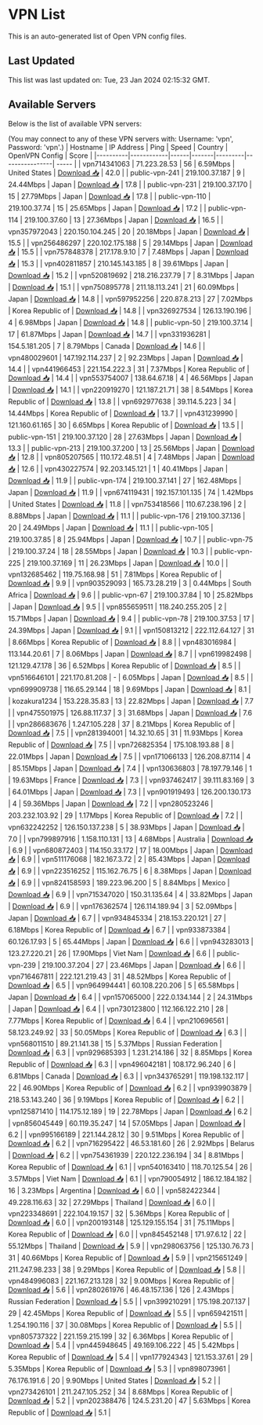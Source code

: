 # VPN List

This is an auto-generated list of Open VPN config files.

## Last Updated

This list was last updated on: Tue, 23 Jan 2024 02:15:32 GMT.

## Available Servers

Below is the list of available VPN servers:

(You may connect to any of these VPN servers with: Username: 'vpn', Password: 'vpn'.)
| Hostname | IP Address | Ping | Speed | Country | OpenVPN Config | Score |
|----------|------------|------|-------|---------|----------------| ----- |
| vpn714341063 | 71.223.28.53 | 56 | 6.59Mbps | United States | [Download 📥](./configs/server_0_US.ovpn) | 42.0 |
| public-vpn-241 | 219.100.37.187 | 9 | 24.44Mbps | Japan | [Download 📥](./configs/server_1_JP.ovpn) | 17.8 |
| public-vpn-231 | 219.100.37.170 | 15 | 27.79Mbps | Japan | [Download 📥](./configs/server_2_JP.ovpn) | 17.8 |
| public-vpn-110 | 219.100.37.74 | 15 | 25.65Mbps | Japan | [Download 📥](./configs/server_3_JP.ovpn) | 17.2 |
| public-vpn-114 | 219.100.37.60 | 13 | 27.36Mbps | Japan | [Download 📥](./configs/server_4_JP.ovpn) | 16.5 |
| vpn357972043 | 220.150.104.245 | 20 | 20.18Mbps | Japan | [Download 📥](./configs/server_5_JP.ovpn) | 15.5 |
| vpn256486297 | 220.102.175.188 | 5 | 29.14Mbps | Japan | [Download 📥](./configs/server_6_JP.ovpn) | 15.5 |
| vpn757848378 | 217.178.9.10 | 7 | 7.48Mbps | Japan | [Download 📥](./configs/server_7_JP.ovpn) | 15.3 |
| vpn402811857 | 210.145.143.185 | 8 | 39.61Mbps | Japan | [Download 📥](./configs/server_8_JP.ovpn) | 15.2 |
| vpn520819692 | 218.216.237.79 | 7 | 8.31Mbps | Japan | [Download 📥](./configs/server_9_JP.ovpn) | 15.1 |
| vpn750895778 | 211.18.113.241 | 21 | 60.09Mbps | Japan | [Download 📥](./configs/server_10_JP.ovpn) | 14.8 |
| vpn597952256 | 220.87.8.213 | 27 | 7.02Mbps | Korea Republic of | [Download 📥](./configs/server_11_KR.ovpn) | 14.8 |
| vpn326927534 | 126.13.190.196 | 4 | 6.98Mbps | Japan | [Download 📥](./configs/server_12_JP.ovpn) | 14.8 |
| public-vpn-50 | 219.100.37.14 | 17 | 61.87Mbps | Japan | [Download 📥](./configs/server_13_JP.ovpn) | 14.7 |
| vpn331936281 | 154.5.181.205 | 7 | 8.79Mbps | Canada | [Download 📥](./configs/server_14_CA.ovpn) | 14.6 |
| vpn480029601 | 147.192.114.237 | 2 | 92.23Mbps | Japan | [Download 📥](./configs/server_15_JP.ovpn) | 14.4 |
| vpn441966453 | 221.154.222.3 | 31 | 7.37Mbps | Korea Republic of | [Download 📥](./configs/server_16_KR.ovpn) | 14.4 |
| vpn553754007 | 138.64.67.18 | 4 | 46.56Mbps | Japan | [Download 📥](./configs/server_17_JP.ovpn) | 14.1 |
| vpn220919270 | 121.187.21.71 | 38 | 8.54Mbps | Korea Republic of | [Download 📥](./configs/server_18_KR.ovpn) | 13.8 |
| vpn692977638 | 39.114.5.223 | 34 | 14.44Mbps | Korea Republic of | [Download 📥](./configs/server_19_KR.ovpn) | 13.7 |
| vpn431239990 | 121.160.61.165 | 30 | 6.65Mbps | Korea Republic of | [Download 📥](./configs/server_20_KR.ovpn) | 13.5 |
| public-vpn-151 | 219.100.37.120 | 28 | 27.63Mbps | Japan | [Download 📥](./configs/server_21_JP.ovpn) | 13.3 |
| public-vpn-213 | 219.100.37.200 | 13 | 25.56Mbps | Japan | [Download 📥](./configs/server_22_JP.ovpn) | 12.8 |
| vpn805207565 | 110.172.48.51 | 4 | 7.48Mbps | Japan | [Download 📥](./configs/server_23_JP.ovpn) | 12.6 |
| vpn430227574 | 92.203.145.121 | 1 | 40.41Mbps | Japan | [Download 📥](./configs/server_24_JP.ovpn) | 11.9 |
| public-vpn-174 | 219.100.37.141 | 27 | 162.48Mbps | Japan | [Download 📥](./configs/server_25_JP.ovpn) | 11.9 |
| vpn674119431 | 192.157.101.135 | 74 | 1.42Mbps | United States | [Download 📥](./configs/server_26_US.ovpn) | 11.8 |
| vpn753418566 | 110.67.238.196 | 2 | 8.88Mbps | Japan | [Download 📥](./configs/server_27_JP.ovpn) | 11.1 |
| public-vpn-176 | 219.100.37.136 | 20 | 24.49Mbps | Japan | [Download 📥](./configs/server_28_JP.ovpn) | 11.1 |
| public-vpn-105 | 219.100.37.85 | 8 | 25.94Mbps | Japan | [Download 📥](./configs/server_29_JP.ovpn) | 10.7 |
| public-vpn-75 | 219.100.37.24 | 18 | 28.55Mbps | Japan | [Download 📥](./configs/server_30_JP.ovpn) | 10.3 |
| public-vpn-225 | 219.100.37.169 | 11 | 26.23Mbps | Japan | [Download 📥](./configs/server_31_JP.ovpn) | 10.0 |
| vpn132685462 | 119.75.168.98 | 51 | 7.81Mbps | Korea Republic of | [Download 📥](./configs/server_32_KR.ovpn) | 9.9 |
| vpn903529093 | 165.73.28.219 | 3 | 0.44Mbps | South Africa | [Download 📥](./configs/server_33_ZA.ovpn) | 9.6 |
| public-vpn-67 | 219.100.37.84 | 10 | 25.82Mbps | Japan | [Download 📥](./configs/server_34_JP.ovpn) | 9.5 |
| vpn855659511 | 118.240.255.205 | 2 | 15.71Mbps | Japan | [Download 📥](./configs/server_35_JP.ovpn) | 9.4 |
| public-vpn-78 | 219.100.37.53 | 17 | 24.39Mbps | Japan | [Download 📥](./configs/server_36_JP.ovpn) | 9.1 |
| vpn150813212 | 222.112.64.127 | 31 | 8.66Mbps | Korea Republic of | [Download 📥](./configs/server_37_KR.ovpn) | 8.8 |
| vpn483016984 | 113.144.20.61 | 7 | 8.06Mbps | Japan | [Download 📥](./configs/server_38_JP.ovpn) | 8.7 |
| vpn619982498 | 121.129.47.178 | 36 | 6.52Mbps | Korea Republic of | [Download 📥](./configs/server_39_KR.ovpn) | 8.5 |
| vpn516646101 | 221.170.81.208 | - | 6.05Mbps | Japan | [Download 📥](./configs/server_40_JP.ovpn) | 8.5 |
| vpn699909738 | 116.65.29.144 | 18 | 9.69Mbps | Japan | [Download 📥](./configs/server_41_JP.ovpn) | 8.1 |
| kozakura1234 | 153.228.35.83 | 13 | 22.82Mbps | Japan | [Download 📥](./configs/server_42_JP.ovpn) | 7.7 |
| vpn475501975 | 126.88.117.37 | 3 | 31.68Mbps | Japan | [Download 📥](./configs/server_43_JP.ovpn) | 7.6 |
| vpn286683676 | 1.247.105.228 | 37 | 8.21Mbps | Korea Republic of | [Download 📥](./configs/server_44_KR.ovpn) | 7.5 |
| vpn281394001 | 14.32.10.65 | 31 | 11.93Mbps | Korea Republic of | [Download 📥](./configs/server_45_KR.ovpn) | 7.5 |
| vpn726825354 | 175.108.193.88 | 8 | 22.01Mbps | Japan | [Download 📥](./configs/server_46_JP.ovpn) | 7.5 |
| vpn171066133 | 126.208.87.114 | 4 | 85.15Mbps | Japan | [Download 📥](./configs/server_47_JP.ovpn) | 7.4 |
| vpn130636803 | 78.197.79.146 | 1 | 19.63Mbps | France | [Download 📥](./configs/server_48_FR.ovpn) | 7.3 |
| vpn937462417 | 39.111.83.169 | 3 | 64.01Mbps | Japan | [Download 📥](./configs/server_49_JP.ovpn) | 7.3 |
| vpn901919493 | 126.200.130.173 | 4 | 59.36Mbps | Japan | [Download 📥](./configs/server_50_JP.ovpn) | 7.2 |
| vpn280523246 | 203.232.103.92 | 29 | 1.17Mbps | Korea Republic of | [Download 📥](./configs/server_51_KR.ovpn) | 7.2 |
| vpn632242252 | 126.150.137.238 | 5 | 38.93Mbps | Japan | [Download 📥](./configs/server_52_JP.ovpn) | 7.0 |
| vpn799897916 | 1.158.110.131 | 13 | 4.68Mbps | Australia | [Download 📥](./configs/server_53_AU.ovpn) | 6.9 |
| vpn680872403 | 114.150.33.172 | 17 | 18.00Mbps | Japan | [Download 📥](./configs/server_54_JP.ovpn) | 6.9 |
| vpn511176068 | 182.167.3.72 | 2 | 85.43Mbps | Japan | [Download 📥](./configs/server_55_JP.ovpn) | 6.9 |
| vpn223516252 | 115.162.76.75 | 6 | 8.38Mbps | Japan | [Download 📥](./configs/server_56_JP.ovpn) | 6.9 |
| vpn824158593 | 189.223.96.200 | 5 | 8.84Mbps | Mexico | [Download 📥](./configs/server_57_MX.ovpn) | 6.9 |
| vpn715347020 | 150.31.135.64 | 4 | 33.82Mbps | Japan | [Download 📥](./configs/server_58_JP.ovpn) | 6.9 |
| vpn176362574 | 126.114.189.94 | 3 | 52.09Mbps | Japan | [Download 📥](./configs/server_59_JP.ovpn) | 6.7 |
| vpn934845334 | 218.153.220.121 | 27 | 6.18Mbps | Korea Republic of | [Download 📥](./configs/server_60_KR.ovpn) | 6.7 |
| vpn933873384 | 60.126.17.93 | 5 | 65.44Mbps | Japan | [Download 📥](./configs/server_61_JP.ovpn) | 6.6 |
| vpn943283013 | 123.27.220.21 | 26 | 17.90Mbps | Viet Nam | [Download 📥](./configs/server_62_VN.ovpn) | 6.6 |
| public-vpn-239 | 219.100.37.204 | 27 | 23.46Mbps | Japan | [Download 📥](./configs/server_63_JP.ovpn) | 6.6 |
| vpn716467811 | 222.121.219.43 | 31 | 48.52Mbps | Korea Republic of | [Download 📥](./configs/server_64_KR.ovpn) | 6.5 |
| vpn964994441 | 60.108.220.206 | 5 | 65.58Mbps | Japan | [Download 📥](./configs/server_65_JP.ovpn) | 6.4 |
| vpn157065000 | 222.0.134.144 | 2 | 24.31Mbps | Japan | [Download 📥](./configs/server_66_JP.ovpn) | 6.4 |
| vpn730123800 | 112.166.122.210 | 28 | 7.77Mbps | Korea Republic of | [Download 📥](./configs/server_67_KR.ovpn) | 6.4 |
| vpn210696561 | 58.123.249.92 | 33 | 50.05Mbps | Korea Republic of | [Download 📥](./configs/server_68_KR.ovpn) | 6.3 |
| vpn568011510 | 89.21.141.38 | 15 | 5.37Mbps | Russian Federation | [Download 📥](./configs/server_69_RU.ovpn) | 6.3 |
| vpn929685393 | 1.231.214.186 | 32 | 8.85Mbps | Korea Republic of | [Download 📥](./configs/server_70_KR.ovpn) | 6.3 |
| vpn496042181 | 108.172.96.240 | 6 | 6.81Mbps | Canada | [Download 📥](./configs/server_71_CA.ovpn) | 6.3 |
| vpn343765291 | 119.198.132.117 | 22 | 46.90Mbps | Korea Republic of | [Download 📥](./configs/server_72_KR.ovpn) | 6.2 |
| vpn939903879 | 218.53.143.240 | 36 | 9.19Mbps | Korea Republic of | [Download 📥](./configs/server_73_KR.ovpn) | 6.2 |
| vpn125871410 | 114.175.12.189 | 19 | 22.78Mbps | Japan | [Download 📥](./configs/server_74_JP.ovpn) | 6.2 |
| vpn856045449 | 60.119.35.247 | 14 | 57.05Mbps | Japan | [Download 📥](./configs/server_75_JP.ovpn) | 6.2 |
| vpn995166189 | 221.144.28.12 | 30 | 9.51Mbps | Korea Republic of | [Download 📥](./configs/server_76_KR.ovpn) | 6.2 |
| vpn716295422 | 46.53.181.60 | 26 | 2.92Mbps | Belarus | [Download 📥](./configs/server_77_BY.ovpn) | 6.2 |
| vpn754361939 | 220.122.236.194 | 34 | 8.81Mbps | Korea Republic of | [Download 📥](./configs/server_78_KR.ovpn) | 6.1 |
| vpn540163410 | 118.70.125.54 | 26 | 3.57Mbps | Viet Nam | [Download 📥](./configs/server_79_VN.ovpn) | 6.1 |
| vpn790054912 | 186.12.184.182 | 16 | 3.23Mbps | Argentina | [Download 📥](./configs/server_80_AR.ovpn) | 6.0 |
| vpn582422344 | 49.228.116.63 | 32 | 27.29Mbps | Thailand | [Download 📥](./configs/server_81_TH.ovpn) | 6.0 |
| vpn223348691 | 222.104.19.157 | 32 | 5.36Mbps | Korea Republic of | [Download 📥](./configs/server_82_KR.ovpn) | 6.0 |
| vpn200193148 | 125.129.155.154 | 31 | 75.11Mbps | Korea Republic of | [Download 📥](./configs/server_83_KR.ovpn) | 6.0 |
| vpn845452148 | 171.97.6.12 | 22 | 55.12Mbps | Thailand | [Download 📥](./configs/server_84_TH.ovpn) | 5.9 |
| vpn298063756 | 125.130.76.73 | 31 | 40.66Mbps | Korea Republic of | [Download 📥](./configs/server_85_KR.ovpn) | 5.9 |
| vpn215651249 | 211.247.98.233 | 38 | 9.29Mbps | Korea Republic of | [Download 📥](./configs/server_86_KR.ovpn) | 5.8 |
| vpn484996083 | 221.167.213.128 | 32 | 9.00Mbps | Korea Republic of | [Download 📥](./configs/server_87_KR.ovpn) | 5.6 |
| vpn280261976 | 46.48.157.136 | 126 | 2.43Mbps | Russian Federation | [Download 📥](./configs/server_88_RU.ovpn) | 5.5 |
| vpn399210291 | 175.198.207.137 | 29 | 42.45Mbps | Korea Republic of | [Download 📥](./configs/server_89_KR.ovpn) | 5.5 |
| vpn659421511 | 1.254.190.116 | 37 | 30.08Mbps | Korea Republic of | [Download 📥](./configs/server_90_KR.ovpn) | 5.5 |
| vpn805737322 | 221.159.215.199 | 32 | 6.36Mbps | Korea Republic of | [Download 📥](./configs/server_91_KR.ovpn) | 5.4 |
| vpn445948645 | 49.169.106.222 | 45 | 5.42Mbps | Korea Republic of | [Download 📥](./configs/server_92_KR.ovpn) | 5.4 |
| vpn177924343 | 121.153.37.61 | 29 | 5.35Mbps | Korea Republic of | [Download 📥](./configs/server_93_KR.ovpn) | 5.3 |
| vpn898073961 | 76.176.191.6 | 20 | 9.90Mbps | United States | [Download 📥](./configs/server_94_US.ovpn) | 5.2 |
| vpn273426101 | 211.247.105.252 | 34 | 8.68Mbps | Korea Republic of | [Download 📥](./configs/server_95_KR.ovpn) | 5.2 |
| vpn202388476 | 124.5.231.20 | 47 | 5.63Mbps | Korea Republic of | [Download 📥](./configs/server_96_KR.ovpn) | 5.1 |
